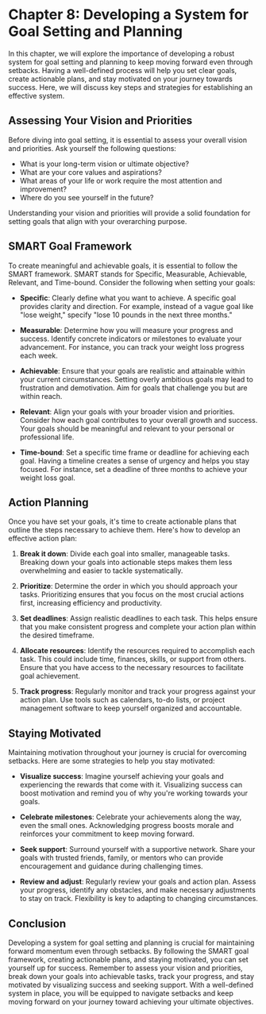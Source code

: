 Chapter 8: Developing a System for Goal Setting and Planning
============================================================

In this chapter, we will explore the importance of developing a robust system for goal setting and planning to keep moving forward even through setbacks. Having a well-defined process will help you set clear goals, create actionable plans, and stay motivated on your journey towards success. Here, we will discuss key steps and strategies for establishing an effective system.

Assessing Your Vision and Priorities
------------------------------------

Before diving into goal setting, it is essential to assess your overall vision and priorities. Ask yourself the following questions:

* What is your long-term vision or ultimate objective?
* What are your core values and aspirations?
* What areas of your life or work require the most attention and improvement?
* Where do you see yourself in the future?

Understanding your vision and priorities will provide a solid foundation for setting goals that align with your overarching purpose.

SMART Goal Framework
--------------------

To create meaningful and achievable goals, it is essential to follow the SMART framework. SMART stands for Specific, Measurable, Achievable, Relevant, and Time-bound. Consider the following when setting your goals:

* **Specific**: Clearly define what you want to achieve. A specific goal provides clarity and direction. For example, instead of a vague goal like "lose weight," specify "lose 10 pounds in the next three months."

* **Measurable**: Determine how you will measure your progress and success. Identify concrete indicators or milestones to evaluate your advancement. For instance, you can track your weight loss progress each week.

* **Achievable**: Ensure that your goals are realistic and attainable within your current circumstances. Setting overly ambitious goals may lead to frustration and demotivation. Aim for goals that challenge you but are within reach.

* **Relevant**: Align your goals with your broader vision and priorities. Consider how each goal contributes to your overall growth and success. Your goals should be meaningful and relevant to your personal or professional life.

* **Time-bound**: Set a specific time frame or deadline for achieving each goal. Having a timeline creates a sense of urgency and helps you stay focused. For instance, set a deadline of three months to achieve your weight loss goal.

Action Planning
---------------

Once you have set your goals, it's time to create actionable plans that outline the steps necessary to achieve them. Here's how to develop an effective action plan:

1. **Break it down**: Divide each goal into smaller, manageable tasks. Breaking down your goals into actionable steps makes them less overwhelming and easier to tackle systematically.

2. **Prioritize**: Determine the order in which you should approach your tasks. Prioritizing ensures that you focus on the most crucial actions first, increasing efficiency and productivity.

3. **Set deadlines**: Assign realistic deadlines to each task. This helps ensure that you make consistent progress and complete your action plan within the desired timeframe.

4. **Allocate resources**: Identify the resources required to accomplish each task. This could include time, finances, skills, or support from others. Ensure that you have access to the necessary resources to facilitate goal achievement.

5. **Track progress**: Regularly monitor and track your progress against your action plan. Use tools such as calendars, to-do lists, or project management software to keep yourself organized and accountable.

Staying Motivated
-----------------

Maintaining motivation throughout your journey is crucial for overcoming setbacks. Here are some strategies to help you stay motivated:

* **Visualize success**: Imagine yourself achieving your goals and experiencing the rewards that come with it. Visualizing success can boost motivation and remind you of why you're working towards your goals.

* **Celebrate milestones**: Celebrate your achievements along the way, even the small ones. Acknowledging progress boosts morale and reinforces your commitment to keep moving forward.

* **Seek support**: Surround yourself with a supportive network. Share your goals with trusted friends, family, or mentors who can provide encouragement and guidance during challenging times.

* **Review and adjust**: Regularly review your goals and action plan. Assess your progress, identify any obstacles, and make necessary adjustments to stay on track. Flexibility is key to adapting to changing circumstances.

Conclusion
----------

Developing a system for goal setting and planning is crucial for maintaining forward momentum even through setbacks. By following the SMART goal framework, creating actionable plans, and staying motivated, you can set yourself up for success. Remember to assess your vision and priorities, break down your goals into achievable tasks, track your progress, and stay motivated by visualizing success and seeking support. With a well-defined system in place, you will be equipped to navigate setbacks and keep moving forward on your journey toward achieving your ultimate objectives.
